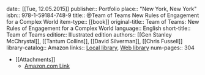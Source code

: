 date:: [[Tue, 12.05.2015]]
publisher:: Portfolio
place:: "New York, New York"
isbn:: 978-1-59184-748-9
title:: @Team of Teams New Rules of Engagement for a Complex World
item-type:: [[book]]
original-title:: Team of Teams: New Rules of Engagement for a Complex World
language:: English
short-title:: Team of Teams
edition:: Illustrated edition
authors:: [[Gen Stanley McChrystal]], [[Tantum Collins]], [[David Silverman]], [[Chris Fussell]]
library-catalog:: Amazon
links:: [Local library](zotero://select/library/items/QRBPBBRB), [Web library](https://www.zotero.org/users/6520516/items/QRBPBBRB)
num-pages:: 304

- [[Attachments]]
	- [Amazon.com Link](https://www.amazon.com/Team-Teams-Rules-Engagement-Complex/dp/1591847486)